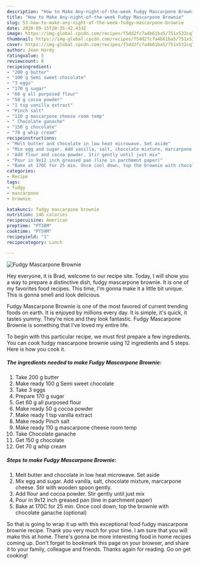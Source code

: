 ```yaml
---
description: "How to Make Any-night-of-the-week Fudgy Mascarpone Brownie"
title: "How to Make Any-night-of-the-week Fudgy Mascarpone Brownie"
slug: 53-how-to-make-any-night-of-the-week-fudgy-mascarpone-brownie
date: 2020-09-15T20:35:42.433Z
image: https://img-global.cpcdn.com/recipes/f5dd2fc7a4b61ba5/751x532cq70/fudgy-mascarpone-brownie-recipe-main-photo.jpg
thumbnail: https://img-global.cpcdn.com/recipes/f5dd2fc7a4b61ba5/751x532cq70/fudgy-mascarpone-brownie-recipe-main-photo.jpg
cover: https://img-global.cpcdn.com/recipes/f5dd2fc7a4b61ba5/751x532cq70/fudgy-mascarpone-brownie-recipe-main-photo.jpg
author: Jean Hardy
ratingvalue: 5
reviewcount: 8
recipeingredient:
- "200 g butter"
- "100 g Semi sweet chocolate"
- "3 eggs"
- "170 g sugar"
- "60 g all purposed flour"
- "50 g cocoa powder"
- "1 tsp vanilla extract"
- "Pinch salt"
- "110 g mascarpone cheese room temp"
- " Chocolate ganache"
- "150 g chocolate"
- "70 g whip cream"
recipeinstructions:
- "Melt butter and chocolate in low heat microwave. Set aside"
- "Mix egg and sugar. Add vanilla, salt, chocolate mixture, marcarpone cheese. Stir with wooden spoon gently."
- "Add flour and cocoa powder. Stir gently until just mix"
- "Pour in 9x12 inch greased pan (line in parchment paper)"
- "Bake at 170C for 25 min. Once cool down, top the brownie with chocolate ganache (optional)"
categories:
- Recipe
tags:
- fudgy
- mascarpone
- brownie

katakunci: fudgy mascarpone brownie 
nutrition: 146 calories
recipecuisine: American
preptime: "PT38M"
cooktime: "PT59M"
recipeyield: "1"
recipecategory: Lunch

---
```



![Fudgy Mascarpone Brownie](https://img-global.cpcdn.com/recipes/f5dd2fc7a4b61ba5/751x532cq70/fudgy-mascarpone-brownie-recipe-main-photo.jpg)

Hey everyone, it is Brad, welcome to our recipe site. Today, I will show you a way to prepare a distinctive dish, fudgy mascarpone brownie. It is one of my favorites food recipes. This time, I'm gonna make it a little bit unique. This is gonna smell and look delicious.



Fudgy Mascarpone Brownie is one of the most favored of current trending foods on earth. It is enjoyed by millions every day. It is simple, it's quick, it tastes yummy. They're nice and they look fantastic. Fudgy Mascarpone Brownie is something that I've loved my entire life.


To begin with this particular recipe, we must first prepare a few ingredients. You can cook fudgy mascarpone brownie using 12 ingredients and 5 steps. Here is how you cook it.

<!--inarticleads1-->

##### The ingredients needed to make Fudgy Mascarpone Brownie:

1. Take 200 g butter
1. Make ready 100 g Semi sweet chocolate
1. Take 3 eggs
1. Prepare 170 g sugar
1. Get 60 g all purposed flour
1. Make ready 50 g cocoa powder
1. Make ready 1 tsp vanilla extract
1. Make ready Pinch salt
1. Make ready 110 g mascarpone cheese room temp
1. Take  Chocolate ganache
1. Get 150 g chocolate
1. Get 70 g whip cream




<!--inarticleads2-->

##### Steps to make Fudgy Mascarpone Brownie:

1. Melt butter and chocolate in low heat microwave. Set aside
1. Mix egg and sugar. Add vanilla, salt, chocolate mixture, marcarpone cheese. Stir with wooden spoon gently.
1. Add flour and cocoa powder. Stir gently until just mix
1. Pour in 9x12 inch greased pan (line in parchment paper)
1. Bake at 170C for 25 min. Once cool down, top the brownie with chocolate ganache (optional)




So that is going to wrap it up with this exceptional food fudgy mascarpone brownie recipe. Thank you very much for your time. I am sure that you will make this at home. There's gonna be more interesting food in home recipes coming up. Don't forget to bookmark this page on your browser, and share it to your family, colleague and friends. Thanks again for reading. Go on get cooking!

